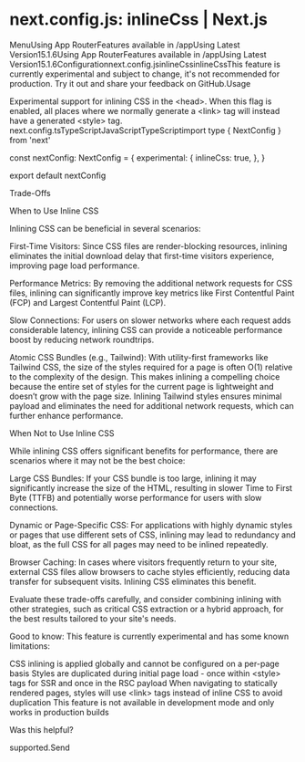 # next.config.js: inlineCss | Next.js

<p>MenuUsing App RouterFeatures available in /appUsing Latest Version15.1.6Using App RouterFeatures available in /appUsing Latest Version15.1.6Configurationnext.config.jsinlineCssinlineCssThis feature is currently experimental and subject to change, it's not recommended for production. Try it out and share your feedback on GitHub.Usage</p>
<p>Experimental support for inlining CSS in the &lt;head&gt;. When this flag is enabled, all places where we normally generate a &lt;link&gt; tag will instead have a generated &lt;style&gt; tag.
next.config.tsTypeScriptJavaScriptTypeScriptimport type { NextConfig } from 'next'</p>
<p>const nextConfig: NextConfig = {
experimental: {
inlineCss: true,
},
}</p>
<p>export default nextConfig</p>
<p>Trade-Offs</p>
<p>When to Use Inline CSS</p>
<p>Inlining CSS can be beneficial in several scenarios:</p>
<p>First-Time Visitors: Since CSS files are render-blocking resources, inlining eliminates the initial download delay that first-time visitors experience, improving page load performance.</p>
<p>Performance Metrics: By removing the additional network requests for CSS files, inlining can significantly improve key metrics like First Contentful Paint (FCP) and Largest Contentful Paint (LCP).</p>
<p>Slow Connections: For users on slower networks where each request adds considerable latency, inlining CSS can provide a noticeable performance boost by reducing network roundtrips.</p>
<p>Atomic CSS Bundles (e.g., Tailwind): With utility-first frameworks like Tailwind CSS, the size of the styles required for a page is often O(1) relative to the complexity of the design. This makes inlining a compelling choice because the entire set of styles for the current page is lightweight and doesn’t grow with the page size. Inlining Tailwind styles ensures minimal payload and eliminates the need for additional network requests, which can further enhance performance.</p>
<p>When Not to Use Inline CSS</p>
<p>While inlining CSS offers significant benefits for performance, there are scenarios where it may not be the best choice:</p>
<p>Large CSS Bundles: If your CSS bundle is too large, inlining it may significantly increase the size of the HTML, resulting in slower Time to First Byte (TTFB) and potentially worse performance for users with slow connections.</p>
<p>Dynamic or Page-Specific CSS: For applications with highly dynamic styles or pages that use different sets of CSS, inlining may lead to redundancy and bloat, as the full CSS for all pages may need to be inlined repeatedly.</p>
<p>Browser Caching: In cases where visitors frequently return to your site, external CSS files allow browsers to cache styles efficiently, reducing data transfer for subsequent visits. Inlining CSS eliminates this benefit.</p>
<p>Evaluate these trade-offs carefully, and consider combining inlining with other strategies, such as critical CSS extraction or a hybrid approach, for the best results tailored to your site's needs.</p>
<p>Good to know:
This feature is currently experimental and has some known limitations:</p>
<p>CSS inlining is applied globally and cannot be configured on a per-page basis
Styles are duplicated during initial page load - once within &lt;style&gt; tags for SSR and once in the RSC payload
When navigating to statically rendered pages, styles will use &lt;link&gt; tags instead of inline CSS to avoid duplication
This feature is not available in development mode and only works in production builds</p>
<p>Was this helpful?</p>
<p>supported.Send</p>
